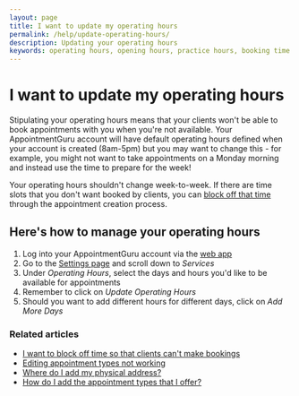 ```yaml
---
layout: page
title: I want to update my operating hours
permalink: /help/update-operating-hours/
description: Updating your operating hours
keywords: operating hours, opening hours, practice hours, booking time
---
```


# I want to update my operating hours

Stipulating your operating hours means that your clients won't be able to book appointments with you when you're not available. Your AppointmentGuru account will have default operating hours defined when your account is created (8am-5pm) but you may want to change this - for example, you might not want to take appointments on a Monday morning and instead use the time to prepare for the week!

Your operating hours shouldn't change week-to-week. If there are time slots that you don't want booked by clients, you can [block off that time](/help/block-off-time) through the appointment creation process.

## Here's how to manage your operating hours

1. Log into your AppointmentGuru account via the [web app](https://app.appointmentguru.co/#/login)
2. Go to the [Settings page](http://app.appointmentguru.co/#/settings) and scroll down to *Services*
3. Under *Operating Hours*, select the days and hours you'd like to be available for appointments
4. Remember to click on *Update Operating Hours*
5. Should you want to add different hours for different days, click on *Add More Days*

### Related articles

* [I want to block off time so that clients can't make bookings](/help/block-off-time)
* [Editing appointment types not working](/help/editing-appointment-types-not-working)
* [Where do I add my physical address?](/help/add-address)
* [How do I add the appointment types that I offer?](/help/add-appointment-types)

